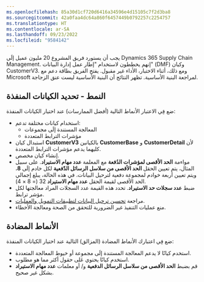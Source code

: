 ```yaml
---
ms.openlocfilehash: 85a30d1cf720d6416a34596e4d15105c7f2d3ba8
ms.sourcegitcommit: 42a0faa4dc64a860f6457449b0792257c2254757
ms.translationtype: HT
ms.contentlocale: ar-SA
ms.lasthandoff: 09/23/2022
ms.locfileid: "9584142"
---
```

يجب أن يستورد فريق المشروع 20 مليون عميل إلَى Dynamics 365 Supply Chain Management. إنهم يخططون لاستخدام "إطار عمل إدارة البيانات" (DMF) وكيان CustomerV3. ومع ذلك، أثناء الاختبار، الأداء غير مقبول. يفتح الفريق بطاقة دعم مع Microsoft لمراجعة البنية الأساسية. تظهر النتائج أن البنية الأساسية ليست عنق الزجاجة.

## <a name="pattern---select-performing-entities"></a>النمط - تحديد الكيانات المنفذة

ضع فِي الاعتبار الأنماط التالية (أفضل الممارسات) عند اختيار الكيانات المنفذة:

- استخدام كيانات مختلفة تدعم:
  - المعالجة المستندة إلَى مجموعات
  - مؤشرات الترابط المتعددة
- استبدال كيان **CustomerV3** بالكيانين **CustomerBase** و **CustomerDetail** لأن كليهما يدعم مؤشرات الترابط المتعددة.
- إنشاء كيان مخصص.
- مواءمة **الحد الأقصى لمؤشرات الدُفعة** مع المعلمة **عدد مهام الاستيراد**. على سبيل المثال، يتم تعيين الحقل **الحد الأقصى من سلاسل الرسائل الدّفعية** لكل خادم إلَى **8**، ويتم تعيين أربعة خوادم لمجموعة دفعية لترحيل البيانات. في هذه الحالة، يبلغ إجمالي الحد الأقصى لقيمة الحقل **عدد مهام الاستيراد** 32 (= 8 × 4).
- ضبط **عدد سجلات حد الاستيراد**. تحدد هذه القيمة عدد السجلات المراد معالجتها لكل مؤشر ترابط.
- مراجعة [تحسين ترحيل البيانات لتطبيقات التمويل والعمليات](/dynamics365/fin-ops-core/dev-itpro/sysadmin/optimize-data-migration/?azure-portal=true).
- منع عمليات التنفيذ غير الضرورية للتحقق من الصحة ومعالجة الأخطاء.

## <a name="anti-patterns"></a>الأنماط المضادة

ضع فِي اعتبارك الأنماط المضادة (المزالق) التالية عند اختيار الكيانات المنفذة:

- استخدم كيانًا لا يدعم المعالجة المستندة إلَى مجموعة أو خيوط المعالجة المتعددة.
- استخدم كيانًا يحتوي عَلى حقول أكثر مما هو مطلوب.
- قم بضبط **الحد الأقصى من سلاسل الرسائل الدفعية** و/ أو معلمات **عدد مهام الاستيراد** بشكل غير صحيح.
